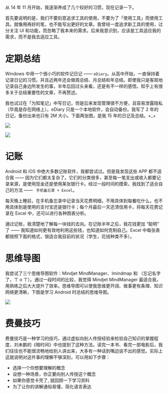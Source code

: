 

从 14 年 11 月开始，我逐渐养成了几个较好的习惯，现在记录一下。

首先要说明的是，我们不要刻意追求工具的使用，不要为了「使用工具」而使用工具。就像用再好的笔，也不能写出更好的文章。我曾经一度追求新工具的使用，过分关注 UI 和功能，而忽略了我本来的需求。后来我意识到，应该是工具适应我的需求，而不是我去适应工具。

# 定期总结

Windows 中用一个很小巧的软件记日记 —— `eDiary`。从高中开始，一直保持着记录日记的习惯。并且近两年还会做周总结、月总结和年总结。即使我只是客观地记录自己身边所发生的事，半年后回过头来看，还是有不一样的感悟。知乎上有很多关于总结重要性的文章，不再赘述。

我也试过在「为知笔记」中写日记，但是后来发现管理很不方便，且容易泄露隐私（毕竟是存在网络上）。eDiary 只是一个本地软件，会自动备份。我写了 2 年的日记，备份出来也只有 2M 大小。下面两张图，是我 15 年的日记及总结。+_+

![](http://yano.oss-cn-beijing.aliyuncs.com/blog/2024-01-11-15-22-27.png)

![](http://yano.oss-cn-beijing.aliyuncs.com/blog/2024-01-11-15-22-36.png)

# 记账

Android 和 iOS 中绝大多数记账软件，我都尝试过。但是我发现这些 APP 都不适合我 —— 因为它们都太复杂了。它们的分类很多，甚至每一笔支出或收入都要记录来源，是使用现金还是使用某张银行卡。经过一段时间的摸索，我找到了适合自己的方法 —— ` 手机备忘录 + Excel`。

每天晚上睡前，在手机备忘录中记录当天花费明细，不用具体到每餐吃什么，也不用具体到是使用的支付宝还是银行卡；每个月最后一天还清信用卡，将每天花费记录在 Excel 中，还可以进行各种图表分析。

通过记账，我清楚地了解每一块钱的去向。在记账半年之后，我花钱更加 “聪明” 了 —— 我知道如何更有效地利用这些钱，也知道如何克制自己。Excel 中每张表都按照下面的格式，很适合我目前的状况（学生，花钱种类不多）。

# 思维导图

我尝试了三个思维导图软件：Mindjet MindManager、Imindmap 和 （忘记名字了，ㄒ o ㄒ）。通过一段时间的比较，我觉得 Mindjet MindManager 最适合我，用熟练之后大大提升了效率。思维导图可以使我思维更开阔、做事更有条理、知识网络更清晰，下图是学习 Android 时总结的思维导图。

![](http://yano.oss-cn-beijing.aliyuncs.com/blog/2024-01-11-15-22-58.png)

# 费曼技巧

费曼技巧是一种学习的技巧，通过虚拟向别人传授经验来检验自己知识的掌握程度，刘未鹏的《暗时间》中也提到了这种方法。读完一本书、看完一部电影后，我们往往也不能很流畅地给别人讲出来，大多有一种话到嘴边说不出的感觉。实际上这就说明对这件事的理解不够深刻，可以用如下步骤：

 - 选择一个你想要理解的概念
 - 设想一种场景，你正要向别人传授这个概念
 - 如果你感觉卡壳了, 就回顾一下学习资料
 - 为了让你的讲解通俗易懂，简化语言表达